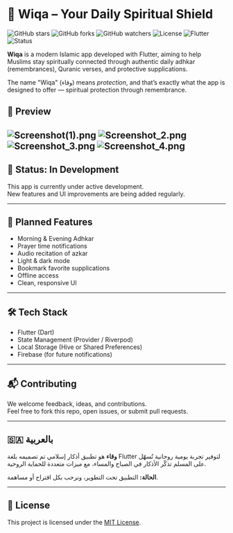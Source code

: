 # 🕌 Wiqa – Your Daily Spiritual Shield
![GitHub stars](https://img.shields.io/github/stars/mohamedseedk908/wiqa?style=social)
![GitHub forks](https://img.shields.io/github/forks/mohamedseedk908/wiqa?style=social)
![GitHub watchers](https://img.shields.io/github/watchers/mohamedseedk908/wiqa?style=social)
![License](https://img.shields.io/github/license/mohamedseedk908/wiqa)
![Flutter](https://img.shields.io/badge/Built%20with-Flutter-blue?logo=flutter)
![Status](https://img.shields.io/badge/status-In_Progress-yellow)

**Wiqa** is a modern Islamic app developed with Flutter, aiming to help Muslims stay spiritually connected through authentic daily adhkar (remembrances), Quranic verses, and protective supplications.

The name "Wiqa" (وقاء) means *protection*, and that’s exactly what the app is designed to offer — spiritual protection through remembrance.
## 📱 Preview
![Screenshot(1).png](assets%2FscreenShot%2FScreenshot%281%29.png)
![Screenshot_2.png](assets%2FscreenShot%2FScreenshot_2.png)
![Screenshot_3.png](assets%2FscreenShot%2FScreenshot_3.png)
![Screenshot_4.png](assets%2FscreenShot%2FScreenshot_4.png)
---

## 🚧 Status: In Development

This app is currently under active development.  
New features and UI improvements are being added regularly.

---

## 🌟 Planned Features

- Morning & Evening Adhkar
- Prayer time notifications
- Audio recitation of azkar
- Light & dark mode
- Bookmark favorite supplications
- Offline access
- Clean, responsive UI

---

## 🛠 Tech Stack

- Flutter (Dart)
- State Management (Provider / Riverpod)
- Local Storage (Hive or Shared Preferences)
- Firebase (for future notifications)

---

## 📬 Contributing

We welcome feedback, ideas, and contributions.  
Feel free to fork this repo, open issues, or submit pull requests.

---

## 🇸🇦 بالعربية

**وقاء** هو تطبيق أذكار إسلامي تم تصميمه بلغة Flutter لتوفير تجربة يومية روحانية تُسهّل على المسلم تذكّر الأذكار في الصباح والمساء، مع ميزات متعددة للحماية الروحية.

**الحالة:** التطبيق تحت التطوير، ونرحب بكل اقتراح أو مساهمة.

---

## 📎 License

This project is licensed under the [MIT License](LICENSE).


